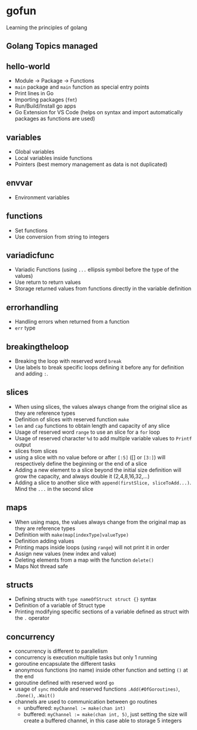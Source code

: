 # gofun

Learning the principles of golang

## Golang Topics managed

## hello-world

* Module -> Package -> Functions
* `main` package and `main` function as special entry points
* Print lines in Go
* Importing packages (`fmt`)
* Run/Build/Install go apps
* Go Extension for VS Code (helps on syntax and import automatically packages as functions are used)

## variables

* Global variables
* Local variables inside functions
* Pointers (best memory management as data is not duplicated)

## envvar

* Environment variables

## functions

* Set functions
* Use conversion from string to integers

## variadicfunc

* Variadic Functions (using `...` ellipsis symbol before the type of the values)
* Use return to return values
* Storage returned values from functions directly in the variable definition

## errorhandling

* Handling errors when returned from a function
* `err` type

## breakingtheloop

* Breaking the loop with reserved word `break`
* Use labels to break specific loops defining it before any for definition and adding `:`.

## slices

* When using slices, the values always change from the original slice as they are reference types
* Definition of slices with reserved function `make`
* `len` and `cap` functions to obtain length and capacity of any slice
* Usage of reserved word `range` to use an slice for a `for` loop
* Usage of reserved character `%d` to add multiple variable values to `Printf` output
* slices from slices
* using a slice with no value before or after `[:5]` ([] or `[3:]`) will respectively define the beginning or the end of a slice
* Adding a new element to a slice beyond the initial size definition will grow the capacity, and always double it (2,4,8,16,32,...)
* Adding a slice to another slice with `append(firstSlice, sliceToAdd...)`. Mind the `...` in the second slice

## maps

* When using maps, the values always change from the original map as they are reference types
* Definition with `make(map[indexType]valueType)`
* Definition adding values
* Printing maps inside loops (using `range`) will not print it in order
* Assign new values (new index and value)
* Deleting elements from a map with the function `delete()`
* Maps Not thread safe

## structs

* Defining structs with `type nameOfStruct struct {}` syntax
* Definition of a variable of Struct type
* Printing modifying specific sections of a variable defined as struct with the `.` operator

## concurrency

* concurrency is different to parallelism
* concurrency is execution multiple tasks but only 1 running
* goroutine encapsulate the different tasks
* anonymous functions (no name) inside other function and setting `()` at the end
* goroutine defined with reserved word `go`
* usage of `sync` module and reserved functions `.Add(#OfGoroutines)`, `.Done()`, `.Wait()`
* channels are used to communication between go routines
  * unbuffered: `myChannel := make(chan int)`
  * buffered: `myChannel := make(chan int, 5)`, just setting the size will create a buffered channel, in this case able to storage 5 integers
